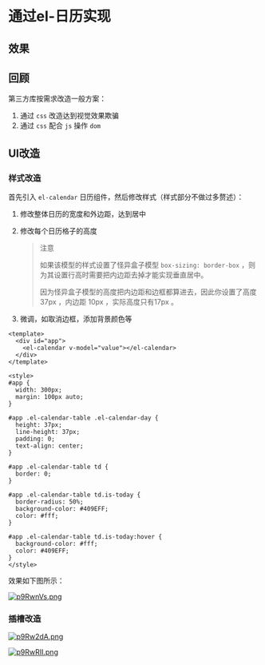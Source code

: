 # 通过el-日历实现

## 效果

## 回顾

第三方库按需求改造一般方案：

1. 通过 `css` 改造达到视觉效果欺骗
2. 通过 `css` 配合 `js` 操作 `dom` 

## UI改造

### 样式改造

首先引入 `el-calendar` 日历组件，然后修改样式（样式部分不做过多赘述）：

1. 修改整体日历的宽度和外边距，达到居中

2. 修改每个日历格子的高度

   > 注意
   >
   > 如果该模型的样式设置了怪异盒子模型 `box-sizing: border-box` ，则为其设置行高时需要把内边距去掉才能实现垂直居中。
   >
   > 因为怪异盒子模型的高度把内边距和边框都算进去，因此你设置了高度 37px ，内边距 10px ，实际高度只有17px 。

3. 微调，如取消边框，添加背景颜色等

```vue
<template>
  <div id="app">
    <el-calendar v-model="value"></el-calendar>
  </div>
</template>

<style>
#app {
  width: 300px;
  margin: 100px auto;
}

#app .el-calendar-table .el-calendar-day {
  height: 37px;
  line-height: 37px;
  padding: 0;
  text-align: center;
}

#app .el-calendar-table td {
  border: 0;
}

#app .el-calendar-table td.is-today {
  border-radius: 50%;
  background-color: #409EFF;
  color: #fff;
}

#app .el-calendar-table td.is-today:hover {
  background-color: #fff;
  color: #409EFF;
}
</style>
```

效果如下图所示：

[![p9RwnVs.png](https://s1.ax1x.com/2023/05/16/p9RwnVs.png)](https://imgse.com/i/p9RwnVs)

### 插槽改造



[![p9Rw2dA.png](https://s1.ax1x.com/2023/05/16/p9Rw2dA.png)](https://imgse.com/i/p9Rw2dA)



[![p9RwRII.png](https://s1.ax1x.com/2023/05/16/p9RwRII.png)](https://imgse.com/i/p9RwRII)